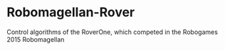 # Robomagellan-Rover
Control algorithms of the RoverOne, which competed in the Robogames 2015 Robomagellan
